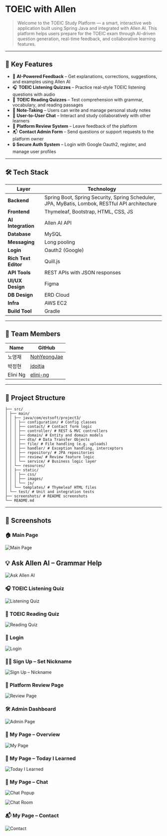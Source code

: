 # TOEIC with Allen

> Welcome to the TOEIC Study Platform — a smart, interactive web application built using Spring Java and integrated with Allen AI. 
> This platform helps users prepare for the TOEIC exam through AI-driven question generation, real-time feedback, and collaborative learning features.

---

## 🚀 Key Features

- 🤖 **AI-Powered Feedback** – Get explanations, corrections, suggestions, and examples using Allen AI
- 🎧 **TOEIC Listening Quizzes** – Practice real-style TOEIC listening questions with audio
- 📖 **TOEIC Reading Quizzes** – Test comprehension with grammar, vocabulary, and reading passages
- 📝 **Note-Taking** – Users can write and manage personal study notes
- 💬 **User-to-User Chat** – Interact and study collaboratively with other learners
- 🌟 **Platform Review System** – Leave feedback of the platform 
- 📬 **Contact Admin Form** – Send questions or support requests to the platform owner
- 🔒 **Secure Auth System** – Login with Google Oauth2, register, and manage user profiles

---

## 🛠️ Tech Stack

| Layer                | Technology                                                                                     |
|----------------------|------------------------------------------------------------------------------------------------|
| **Backend**          | Spring Boot, Spring Security, Spring Scheduler, JPA, MyBatis, Lombok, RESTful API architecture |
| **Frontend**         | Thymeleaf, Bootstrap, HTML, CSS, JS                                                            |
| **AI Integration**   | Allen AI API                                                                                   |
| **Database**         | MySQL                                                                                          |
| **Messaging**        | Long pooling                                                                                   |
| **Login**            | Oauth2 (Google)                                                                                |
| **Rich Text Editor** | Quill.js                                                                                       |
| **API Tools**        | REST APIs with JSON responses                                                                  |
| **UI/UX Design**     | Figma                                                                                          |
| **DB Design**        | ERD Cloud                                                                                      |
| **Infra**            | AWS EC2                                                                                        |
| **Build Tool**       | Gradle                                                                                         |

---

## 👥 Team Members

| Name      | GitHub                                        |
|-----------|-----------------------------------------------|
| 노영재     | [NohYeongJae](https://github.com/NohYeongJae) |
| 박정현     | [jdoitja](https://github.com/jdoitja)         |
| Elini Ng  | [elini-ng](https://github.com/elini-ng)       |

---

## 📂 Project Structure
```
├── src/
│ ├── main/
│ │ ├── java/com/estsoft/project3/
│ │ │ ├── configuration/ # Config classes
│ │ │ ├── contact/ # Contact form logic
│ │ │ ├── controller/ # REST & MVC controllers
│ │ │ ├── domain/ # Entity and domain models
│ │ │ ├── dto/ # Data Transfer Objects
│ │ │ ├── file/ # File handling (e.g. uploads)
│ │ │ ├── handler/ # Exception handling, interceptors
│ │ │ ├── repository/ # JPA repositories
│ │ │ ├── review/ # Review feature logic
│ │ │ └── service/ # Business logic layer
│ │ └── resources/
│ │ ├── static/
│ │ │ ├── css/
│ │ │ ├── images/
│ │ │ └── js/
│ │ └── templates/ # Thymeleaf HTML files
│ └── test/ # Unit and integration tests
├── screenshots/ # README screenshots
└── README.md
```

---

## 📸 Screenshots

### 🏠 Main Page
![Main Page](screenshots/main-page.png)

## 💡 Ask Allen AI – Grammar Help
![Ask Allen AI](screenshots/ask-ai.png)

### 🎧 TOEIC Listening Quiz
![Listening Quiz](screenshots/toeic-listening.png)

### 📖 TOEIC Reading Quiz
![Reading Quiz](screenshots/toeic-reading.png)

### 🔐 Login
![Login](screenshots/login.png)

### 🧑‍💼 Sign Up – Set Nickname
![Sign Up – Nickname](screenshots/signup-nickname.png)

### 🌟 Platform Review Page
![Review Page](screenshots/review.png)

### 🛠️ Admin Dashboard
![Admin Page](screenshots/admin.png)

### 🙋 My Page – Overview
![My Page](screenshots/mypage.png)

### 📘 My Page – Today I Learned
![Today I Learned](screenshots/mypage-til.png)

### 💬 My Page – Chat
![Chat Popup](screenshots/mypage-chat-popup.png)

![Chat Room](screenshots/mypage-chat-room.png)

### 📬 My Page – Contact
![Contact](screenshots/mypage-contact.png)

